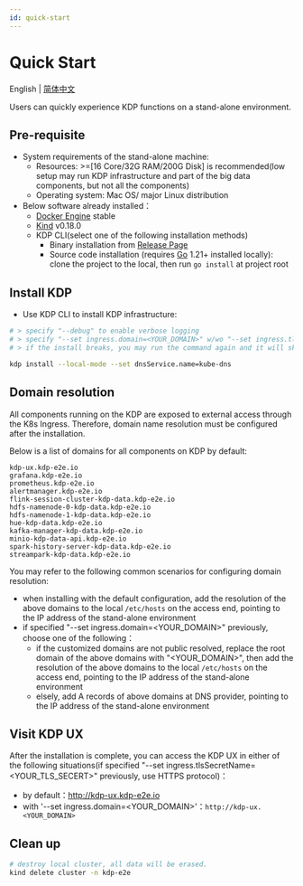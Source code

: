 ```yaml
---
id: quick-start
---
```


# Quick Start

English | [简体中文](../../zh/getting-started/quick-start.md)

Users can quickly experience KDP functions on a stand-alone environment.

## Pre-requisite

* System requirements of the stand-alone machine: 
  - Resources: >=[16 Core/32G RAM/200G Disk] is recommended(low setup may run KDP infrastructure and part of the big data components, but not all the components)
  - Operating system: Mac OS/ major Linux distribution
* Below software already installed：
  - [Docker Engine](https://docs.docker.com/engine/install/) stable
  - [Kind](https://kind.sigs.k8s.io/docs/user/quick-start#installation) v0.18.0
  - KDP CLI(select one of the following installation methods)
    - Binary installation from [Release Page](https://github.com/linktimecloud/kubernetes-data-platform/releases)
    - Source code installation (requires [Go](https://go.dev/doc/install) 1.21+ installed locally): clone the project to the local, then run `go install` at project root

## Install KDP

* Use KDP CLI to install KDP infrastructure:
```bash
# > specify "--debug" to enable verbose logging
# > specify "--set ingress.domain=<YOUR_DOMAIN>" w/wo "--set ingress.tlsSecretName=<YOUR_TLS_SECRET>" to use your own domain w/wo TLS
# > if the install breaks, you may run the command again and it will skip the steps already been done; you may also specify "--force-reinstall" to do a start-over force reinstallation

kdp install --local-mode --set dnsService.name=kube-dns

```

## Domain resolution

All components running on the KDP are exposed to external access through the K8s Ingress. Therefore, domain name resolution must be configured after the installation.

Below is a list of domains for all components on KDP by default:
```
kdp-ux.kdp-e2e.io
grafana.kdp-e2e.io
prometheus.kdp-e2e.io
alertmanager.kdp-e2e.io
flink-session-cluster-kdp-data.kdp-e2e.io
hdfs-namenode-0-kdp-data.kdp-e2e.io
hdfs-namenode-1-kdp-data.kdp-e2e.io
hue-kdp-data.kdp-e2e.io
kafka-manager-kdp-data.kdp-e2e.io
minio-kdp-data-api.kdp-e2e.io
spark-history-server-kdp-data.kdp-e2e.io
streampark-kdp-data.kdp-e2e.io
```

You may refer to the following common scenarios for configuring domain resolution:
- when installing with the default configuration, add the resolution of the above domains to the local `/etc/hosts` on the access end, pointing to the IP address of the stand-alone environment
- if specified "--set ingress.domain=<YOUR_DOMAIN>" previously, choose one of the following：
  - if the customized domains are not public resolved, replace the root domain of the above domains with "<YOUR_DOMAIN>", then add the resolution of the above domains to the local `/etc/hosts` on the access end, pointing to the IP address of the stand-alone environment
  - elsely, add A records of above domains at DNS provider, pointing to the IP address of the stand-alone environment

## Visit KDP UX
After the installation is complete, you can access the KDP UX in either of the following situations(if specified "--set ingress.tlsSecretName=<YOUR_TLS_SECERT>" previously, use HTTPS protocol)：
- by default：http://kdp-ux.kdp-e2e.io
- with '--set ingress.domain=<YOUR_DOMAIN>'：`http://kdp-ux.<YOUR_DOMAIN>`

## Clean up
```bash
# destroy local cluster, all data will be erased.
kind delete cluster -n kdp-e2e

```

